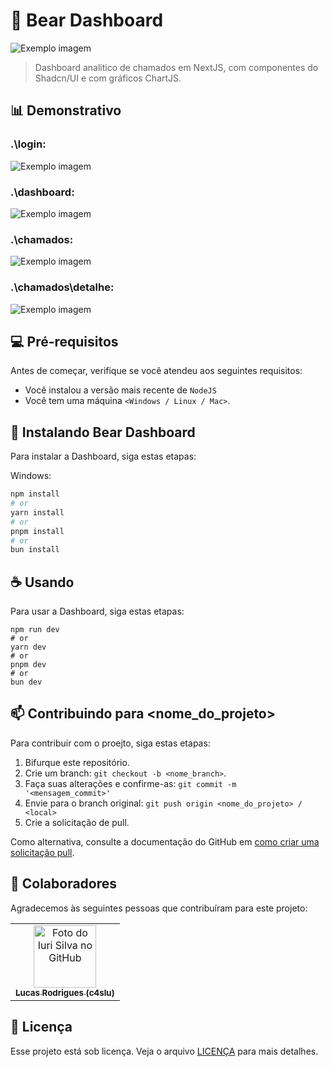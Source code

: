 # 🐻 Bear Dashboard

<img src="https://i.imgur.com/TifZ6dL.png" alt="Exemplo imagem">

> Dashboard analitico de chamados em NextJS, com componentes do Shadcn/UI e com gráficos ChartJS.  

## 📊 Demonstrativo

### .\login:
<img src="https://i.imgur.com/FJmZ9bK.png" alt="Exemplo imagem">

### .\dashboard:
<img src="https://i.imgur.com/TifZ6dL.png" alt="Exemplo imagem">

### .\chamados:
<img src="https://i.imgur.com/xWy6okV.png" alt="Exemplo imagem">

### .\chamados\detalhe:
<img src="https://i.imgur.com/5M2pj9B.png" alt="Exemplo imagem">



## 💻 Pré-requisitos

Antes de começar, verifique se você atendeu aos seguintes requisitos:

- Você instalou a versão mais recente de `NodeJS`
- Você tem uma máquina `<Windows / Linux / Mac>`. 

## 🚀 Instalando Bear Dashboard

Para instalar a Dashboard, siga estas etapas:

Windows:

```bash
npm install
# or
yarn install
# or
pnpm install
# or
bun install
```

## ☕ Usando

Para usar a Dashboard, siga estas etapas:

```
npm run dev
# or
yarn dev
# or
pnpm dev
# or
bun dev
```


## 📫 Contribuindo para <nome_do_projeto>

Para contribuir com o proejto, siga estas etapas:

1. Bifurque este repositório.
2. Crie um branch: `git checkout -b <nome_branch>`.
3. Faça suas alterações e confirme-as: `git commit -m '<mensagem_commit>'`
4. Envie para o branch original: `git push origin <nome_do_projeto> / <local>`
5. Crie a solicitação de pull.

Como alternativa, consulte a documentação do GitHub em [como criar uma solicitação pull](https://help.github.com/en/github/collaborating-with-issues-and-pull-requests/creating-a-pull-request).

## 🤝 Colaboradores

Agradecemos às seguintes pessoas que contribuíram para este projeto:

<table>
  <tr>
    <td align="center">
      <a href="https://www.c4slu.com/" title="defina o titulo do link">
        <img src="https://avatars.githubusercontent.com/u/92953037?v=4" width="100px;" alt="Foto do Iuri Silva no GitHub"/><br>
        <sub>
          <b>Lucas Rodrigues (c4slu)</b>
        </sub>
      </a>
    </td>
</table>


## 📝 Licença

Esse projeto está sob licença. Veja o arquivo [LICENÇA](LICENSE.md) para mais detalhes.